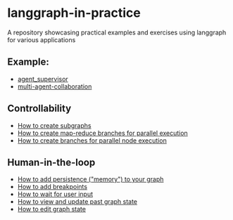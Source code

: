 # langgraph-in-practice
A repository showcasing practical examples and exercises using langgraph for various applications

## Example: 

- [agent_supervisor](agent_supervisor.ipynb)
- [multi-agent-collaboration](multi-agent-collaboration.ipynb)

## Controllability

- [How to create subgraphs](How%20to%20create%20subgraphs.ipynb)
- [How to create map-reduce branches for parallel execution](How%20to%20create%20map-reduce%20branches%20for%20parallel%20execution.ipynb)
- [How to create branches for parallel node execution](How%20to%20create%20branches%20for%20parallel%20node%20execution.ipynb)

## Human-in-the-loop 

- [How to add persistence ("memory") to your graph](How%20to%20add%20persistence%20("memory")%20to%20your%20graph.ipynb)
- [How to add breakpoints](How%20to%20add%20breakpoints.ipynb)
- [How to wait for user input](/How%20to%20wait%20for%20user%20input.ipynb)
- [How to view and update past graph state](How%20to%20view%20and%20update%20past%20graph%20state.ipynb)
- [How to edit graph state](How%20to%20edit%20graph%20state.ipynb)